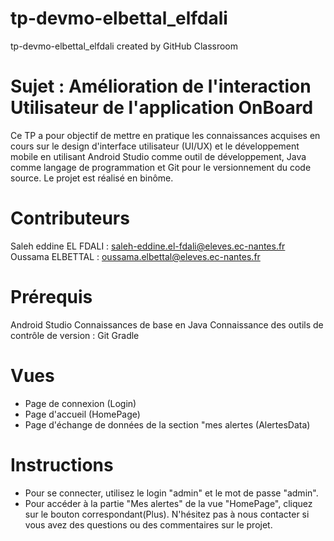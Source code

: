 # tp-devmo-elbettal_elfdali
tp-devmo-elbettal_elfdali created by GitHub Classroom

# Sujet : Amélioration de l'interaction Utilisateur de l'application OnBoard 


Ce TP a pour objectif de mettre en pratique les connaissances acquises en cours sur le design d'interface utilisateur (UI/UX) et le développement mobile en utilisant Android Studio comme outil de développement, Java comme langage de programmation et Git pour le versionnement du code source. Le projet est réalisé en binôme.

# Contributeurs
Saleh eddine EL FDALI : saleh-eddine.el-fdali@eleves.ec-nantes.fr
Oussama ELBETTAL : oussama.elbettal@eleves.ec-nantes.fr
# Prérequis
Android Studio
Connaissances de base en Java
Connaissance des outils de contrôle de version : Git
Gradle
# Vues
- Page de connexion (Login)
- Page d'accueil (HomePage)
- Page d'échange de données de la section "mes alertes (AlertesData)
# Instructions
- Pour se connecter, utilisez le login "admin" et le mot de passe "admin".
- Pour accéder à la partie "Mes alertes" de la vue "HomePage", cliquez sur le bouton correspondant(Plus).
N'hésitez pas à nous contacter si vous avez des questions ou des commentaires sur le projet.
